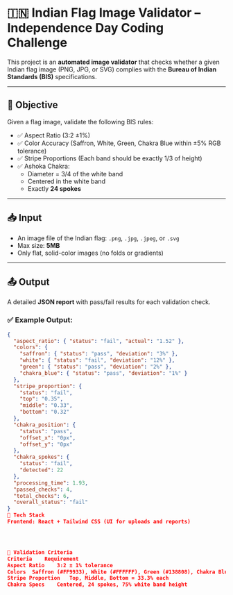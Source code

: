 # 🇮🇳 Indian Flag Image Validator – Independence Day Coding Challenge

This project is an **automated image validator** that checks whether a given Indian flag image (PNG, JPG, or SVG) complies with the **Bureau of Indian Standards (BIS)** specifications.

---

## 📌 Objective

Given a flag image, validate the following BIS rules:
- ✅ Aspect Ratio (3:2 ±1%)
- ✅ Color Accuracy (Saffron, White, Green, Chakra Blue within ±5% RGB tolerance)
- ✅ Stripe Proportions (Each band should be exactly 1/3 of height)
- ✅ Ashoka Chakra:
  - Diameter = 3/4 of the white band
  - Centered in the white band
  - Exactly **24 spokes**

---

## 📥 Input

- An image file of the Indian flag: `.png`, `.jpg`, `.jpeg`, or `.svg`
- Max size: **5MB**
- Only flat, solid-color images (no folds or gradients)

---

## 📤 Output

A detailed **JSON report** with pass/fail results for each validation check.

### ✅ Example Output:

```json
{
  "aspect_ratio": { "status": "fail", "actual": "1.52" },
  "colors": {
    "saffron": { "status": "pass", "deviation": "3%" },
    "white": { "status": "fail", "deviation": "12%" },
    "green": { "status": "pass", "deviation": "2%" },
    "chakra_blue": { "status": "pass", "deviation": "1%" }
  },
  "stripe_proportion": {
    "status": "fail",
    "top": "0.35",
    "middle": "0.33",
    "bottom": "0.32"
  },
  "chakra_position": {
    "status": "pass",
    "offset_x": "0px",
    "offset_y": "0px"
  },
  "chakra_spokes": {
    "status": "fail",
    "detected": 22
  },
  "processing_time": 1.93,
  "passed_checks": 4,
  "total_checks": 6,
  "overall_status": "fail"
}
🧠 Tech Stack
Frontend: React + Tailwind CSS (UI for uploads and reports)




🧪 Validation Criteria
Criteria	Requirement
Aspect Ratio	3:2 ± 1% tolerance
Colors	Saffron (#FF9933), White (#FFFFFF), Green (#138808), Chakra Blue (#000080) ±5%
Stripe Proportion	Top, Middle, Bottom = 33.3% each
Chakra Specs	Centered, 24 spokes, 75% white band height
